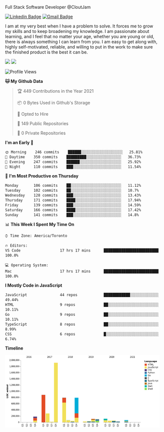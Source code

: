 Full Stack Software Developer @CloutJam

[![Linkedin Badge](https://img.shields.io/badge/-Jesse%20Okeya-6633cc?style=flat-square&logo=Linkedin&logoColor=white&link=https://www.linkedin.com/in/jesse-okeya-45a38510a/)](https://www.linkedin.com/in/jesse-okeya-45a38510a/) 
[![Gmail Badge](https://img.shields.io/badge/-jesseokeya@gmail.com-6633cc?style=flat-square&logo=Gmail&logoColor=white&link=mailto:jesseokeya@gmail.com)](mailto:jesseokeya@gmail.com)

I am at my very best when I have a problem to solve. It forces me to grow my skills and to keep broadening my knowledge. I am passionate about learning, and I feel that no matter your age, whether you are young or old, there is always something I can learn from you. I am easy to get along with, highly self-motivated, reliable, and willing to put in the work to make sure the finished product is the best it can be.

![](https://github-readme-stats.vercel.app/api?username=jesseokeya&show_icons=true&theme=radical) ![](https://github-readme-stats.vercel.app/api/top-langs/?username=jesseokeya&layout=compact&theme=radical)

<!--START_SECTION:waka-->
![Profile Views](http://img.shields.io/badge/Profile%20Views-0-blue)

**🐱 My Github Data** 

> 🏆 449 Contributions in the Year 2021
 > 
> 📦 0 Bytes Used in Github's Storage 
 > 
> 💼 Opted to Hire
 > 
> 📜 149 Public Repositories 
 > 
> 🔑 0 Private Repositories  
 > 
**I'm an Early 🐤** 

```text
🌞 Morning    246 commits    ██████░░░░░░░░░░░░░░░░░░░   25.81% 
🌆 Daytime    350 commits    █████████░░░░░░░░░░░░░░░░   36.73% 
🌃 Evening    247 commits    ██████░░░░░░░░░░░░░░░░░░░   25.92% 
🌙 Night      110 commits    ███░░░░░░░░░░░░░░░░░░░░░░   11.54%

```
📅 **I'm Most Productive on Thursday** 

```text
Monday       106 commits    ██░░░░░░░░░░░░░░░░░░░░░░░   11.12% 
Tuesday      102 commits    ██░░░░░░░░░░░░░░░░░░░░░░░   10.7% 
Wednesday    128 commits    ███░░░░░░░░░░░░░░░░░░░░░░   13.43% 
Thursday     171 commits    ████░░░░░░░░░░░░░░░░░░░░░   17.94% 
Friday       139 commits    ███░░░░░░░░░░░░░░░░░░░░░░   14.59% 
Saturday     166 commits    ████░░░░░░░░░░░░░░░░░░░░░   17.42% 
Sunday       141 commits    ███░░░░░░░░░░░░░░░░░░░░░░   14.8%

```


📊 **This Week I Spent My Time On** 

```text
⌚︎ Time Zone: America/Toronto

🔥 Editors: 
VS Code                  17 hrs 17 mins      █████████████████████████   100.0%

💻 Operating System: 
Mac                      17 hrs 17 mins      █████████████████████████   100.0%

```

**I Mostly Code in JavaScript** 

```text
JavaScript               44 repos            ████████████░░░░░░░░░░░░░   49.44% 
HTML                     9 repos             ██░░░░░░░░░░░░░░░░░░░░░░░   10.11% 
Go                       9 repos             ██░░░░░░░░░░░░░░░░░░░░░░░   10.11% 
TypeScript               8 repos             ██░░░░░░░░░░░░░░░░░░░░░░░   8.99% 
CSS                      6 repos             █░░░░░░░░░░░░░░░░░░░░░░░░   6.74%

```


**Timeline**

![Chart not found](https://raw.githubusercontent.com/jesseokeya/jesseokeya/master/charts/bar_graph.png) 


<!--END_SECTION:waka-->

